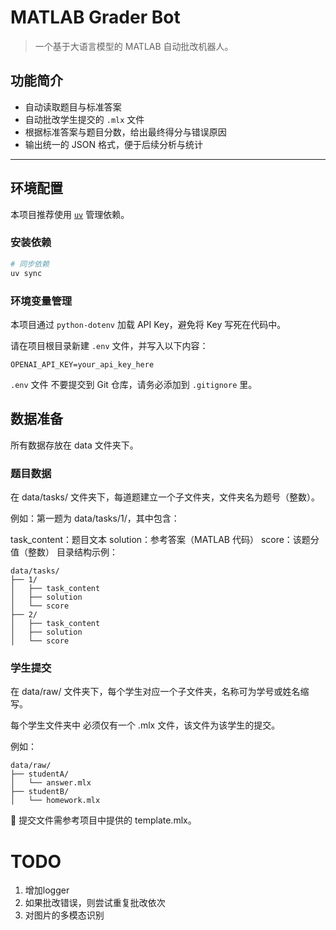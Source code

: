 # MATLAB Grader Bot

> 一个基于大语言模型的 MATLAB 自动批改机器人。

## 功能简介

- 自动读取题目与标准答案
- 自动批改学生提交的 `.mlx` 文件
- 根据标准答案与题目分数，给出最终得分与错误原因
- 输出统一的 JSON 格式，便于后续分析与统计

---

## 环境配置

本项目推荐使用 [`uv`](https://github.com/astral-sh/uv) 管理依赖。

### 安装依赖

```bash
# 同步依赖
uv sync
```


### 环境变量管理
本项目通过 `python-dotenv` 加载 API Key，避免将 Key 写死在代码中。

请在项目根目录新建 `.env` 文件，并写入以下内容：

```
OPENAI_API_KEY=your_api_key_here
```
`.env` 文件 不要提交到 Git 仓库，请务必添加到 `.gitignore` 里。

## 数据准备
所有数据存放在 data 文件夹下。

### 题目数据
在 data/tasks/ 文件夹下，每道题建立一个子文件夹，文件夹名为题号（整数）。

例如：第一题为 data/tasks/1/，其中包含：

task_content：题目文本
solution：参考答案（MATLAB 代码）
score：该题分值（整数）
目录结构示例：

```
data/tasks/
├── 1/
│   ├── task_content
│   ├── solution
│   └── score
├── 2/
│   ├── task_content
│   ├── solution
│   └── score
```

### 学生提交
在 data/raw/ 文件夹下，每个学生对应一个子文件夹，名称可为学号或姓名缩写。

每个学生文件夹中 必须仅有一个 .mlx 文件，该文件为该学生的提交。

例如：

```
data/raw/
├── studentA/
│   └── answer.mlx
├── studentB/
│   └── homework.mlx
```

📌 提交文件需参考项目中提供的 template.mlx。

# TODO
1. 增加logger
2. 如果批改错误，则尝试重复批改依次
3. 对图片的多模态识别